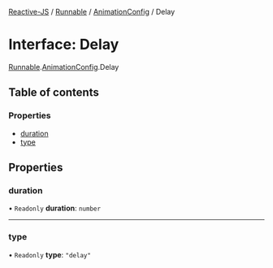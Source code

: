 [Reactive-JS](../README.md) / [Runnable](../modules/Runnable.md) / [AnimationConfig](../modules/Runnable.AnimationConfig.md) / Delay

# Interface: Delay

[Runnable](../modules/Runnable.md).[AnimationConfig](../modules/Runnable.AnimationConfig.md).Delay

## Table of contents

### Properties

- [duration](Runnable.AnimationConfig.Delay.md#duration)
- [type](Runnable.AnimationConfig.Delay.md#type)

## Properties

### duration

• `Readonly` **duration**: `number`

___

### type

• `Readonly` **type**: ``"delay"``
